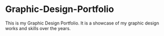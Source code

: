 # Graphic-Design-Portfolio
This is my Graphic Design Portfolio. It is a showcase of my graphic design works and skills over the years.
